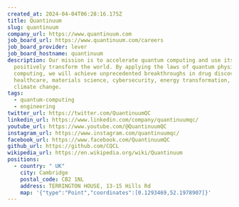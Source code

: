 ```yaml
---
created_at: 2024-04-04T06:28:16.175Z
title: Quantinuum
slug: quantinuum
company_url: https://www.quantinuum.com
job_board_url: https://www.quantinuum.com/careers
job_board_provider: lever
job_board_hostname: quantinuum
description: Our mission is to accelerate quantum computing and use its power to
  positively transform the world. By applying the laws of quantum physics to
  computing, we will achieve unprecedented breakthroughs in drug discovery,
  healthcare, materials science, cybersecurity, energy transformation, and
  climate change.
tags:
  - quantum-computing
  - engineering
twitter_url: https://twitter.com/QuantinuumQC
linkedin_url: https://www.linkedin.com/company/quantinuumqc/
youtube_url: https://www.youtube.com/@QuantinuumQC
instagram_url: https://www.instagram.com/quantinuumqc/
facebook_url: https://www.facebook.com/QuantinuumQC
github_url: https://github.com/CQCL
wikipedia_url: https://en.wikipedia.org/wiki/Quantinuum
positions:
  - country: " UK"
    city: Cambridge
    postal_code: CB2 1NL
    address: TERRINGTON HOUSE, 13-15 Hills Rd
    map: '{"type":"Point","coordinates":[0.1293469,52.1978907]}'
---
```

